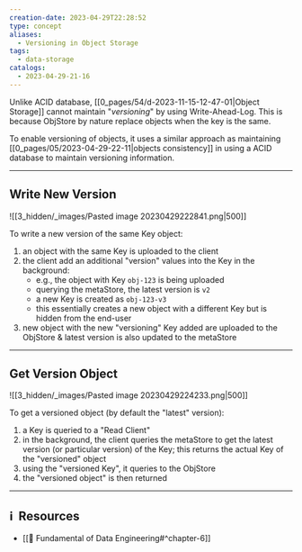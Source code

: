 ```yaml
---
creation-date: 2023-04-29T22:28:52
type: concept
aliases:
  - Versioning in Object Storage
tags:
  - data-storage
catalogs:
  - 2023-04-29-21-16
---
```


Unlike ACID database, [[0_pages/54/d-2023-11-15-12-47-01|Object Storage]] cannot maintain "*versioning*" by using Write-Ahead-Log. This is because ObjStore by nature replace objects when the key is the same. 

To enable versioning of objects, it uses a similar approach as maintaining [[0_pages/05/2023-04-29-22-11|objects consistency]] in using a ACID database to maintain versioning information. 

---
## Write New Version

![[3_hidden/_images/Pasted image 20230429222841.png|500]]

To write a new version of the same Key object: 
1. an object with the same Key is uploaded to the client
2. the client add an additional "version" values into the Key in the background:
	- e.g., the object with Key `obj-123` is being uploaded 
	- querying the metaStore, the latest version is `v2`
	- a new Key is created as `obj-123-v3`
	- this essentially creates a new object with a different Key but is hidden from the end-user 
3. new object with the new "versioning" Key added are uploaded to the ObjStore & latest version is also updated to the metaStore

---
## Get Version Object

![[3_hidden/_images/Pasted image 20230429224233.png|500]]

To get a versioned object (by default the "latest" version): 
1. a Key is queried to a "Read Client" 
2. in the background, the client queries the metaStore to get the latest version (or particular version) of the Key; this returns the actual Key of the "versioned" object
3. using the "versioned Key", it queries to the ObjStore
4. the "versioned object" is then returned 

---
## ℹ️  Resources
- [[📕 Fundamental of Data Engineering#^chapter-6]]